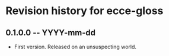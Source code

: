 # Revision history for ecce-gloss

## 0.1.0.0 -- YYYY-mm-dd

* First version. Released on an unsuspecting world.
